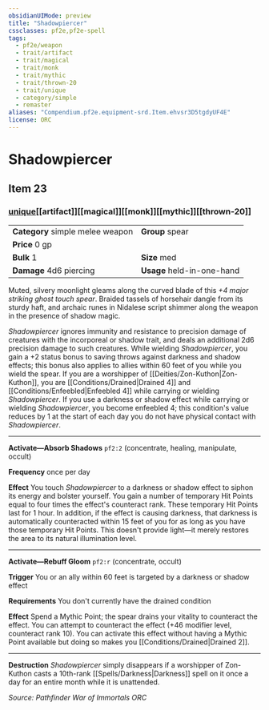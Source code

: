 ```yaml
---
obsidianUIMode: preview
title: "Shadowpiercer"
cssclasses: pf2e,pf2e-spell
tags:
  - pf2e/weapon
  - trait/artifact
  - trait/magical
  - trait/monk
  - trait/mythic
  - trait/thrown-20
  - trait/unique
  - category/simple
  - remaster
aliases: "Compendium.pf2e.equipment-srd.Item.ehvsr3D5tgdyUF4E"
license: ORC
---
```

# Shadowpiercer
## Item 23
### [unique](unique "Unique Rarity Trait")[[artifact]][[magical]][[monk]][[mythic]][[thrown-20]]

|  |  |
| -- | -- |
| **Category** simple melee weapon | **Group** spear |
| **Price** 0 gp |  |
| **Bulk** 1 | **Size** med |
| **Damage** 4d6 piercing  | **Usage** held-in-one-hand |



Muted, silvery moonlight gleams along the curved blade of this _+4 major striking ghost touch spear_. Braided tassels of horsehair dangle from its sturdy haft, and archaic runes in Nidalese script shimmer along the weapon in the presence of shadow magic.

_Shadowpiercer_ ignores immunity and resistance to precision damage of creatures with the incorporeal or shadow trait, and deals an additional 2d6 precision damage to such creatures. While wielding _Shadowpiercer_, you gain a +2 status bonus to saving throws against darkness and shadow effects; this bonus also applies to allies within 60 feet of you while you wield the spear. If you are a worshipper of [[Deities/Zon-Kuthon|Zon-Kuthon]], you are [[Conditions/Drained|Drained 4]] and [[Conditions/Enfeebled|Enfeebled 4]] while carrying or wielding _Shadowpiercer_. If you use a darkness or shadow effect while carrying or wielding _Shadowpiercer_, you become enfeebled 4; this condition's value reduces by 1 at the start of each day you do not have physical contact with _Shadowpiercer_.

* * *

**Activate—Absorb Shadows** `pf2:2` (concentrate, healing, manipulate, occult)

**Frequency** once per day

**Effect** You touch _Shadowpiercer_ to a darkness or shadow effect to siphon its energy and bolster yourself. You gain a number of temporary Hit Points equal to four times the effect's counteract rank. These temporary Hit Points last for 1 hour. In addition, if the effect is causing darkness, that darkness is automatically counteracted within 15 feet of you for as long as you have those temporary Hit Points. This doesn't provide light—it merely restores the area to its natural illumination level.

* * *

**Activate—Rebuff Gloom** `pf2:r` (concentrate, occult)

**Trigger** You or an ally within 60 feet is targeted by a darkness or shadow effect

**Requirements** You don't currently have the drained condition

**Effect** Spend a Mythic Point; the spear drains your vitality to counteract the effect. You can attempt to counteract the effect (+46 modifier level, counteract rank 10). You can activate this effect without having a Mythic Point available but doing so makes you [[Conditions/Drained|Drained 2]].

* * *

**Destruction** _Shadowpiercer_ simply disappears if a worshipper of Zon-Kuthon casts a 10th-rank [[Spells/Darkness|Darkness]] spell on it once a day for an entire month while it is unattended.

*Source: Pathfinder War of Immortals*
*ORC*
